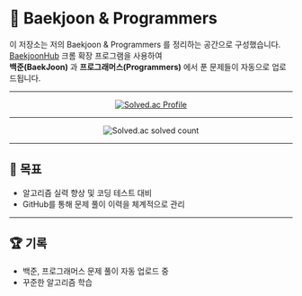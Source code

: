 # 📝 Baekjoon & Programmers

이 저장소는 저의 Baekjoon & Programmers 를 정리하는 공간으로 구성했습니다.
[BaekjoonHub](https://github.com/BaekjoonHub/BaekjoonHub) 크롬 확장 프로그램을 사용하여  
**백준(BaekJoon)** 과 **프로그래머스(Programmers)** 에서 푼 문제들이 자동으로 업로드됩니다.

---
<div align="center">
  
[![Solved.ac Profile](http://mazassumnida.wtf/api/v2/generate_badge?boj=gudtjr1017)](https://solved.ac/profile/gudtjr1017)  

</div>

---

<div align="center">
  
![Solved.ac solved count](http://mazandi.herokuapp.com/api?handle=gudtjr1017&theme=warm)

</div>

---

## 🎯 목표

- 알고리즘 실력 향상 및 코딩 테스트 대비  
- GitHub를 통해 문제 풀이 이력을 체계적으로 관리  

---

## 🏆 기록

- 백준, 프로그래머스 문제 풀이 자동 업로드 중  
- 꾸준한 알고리즘 학습
